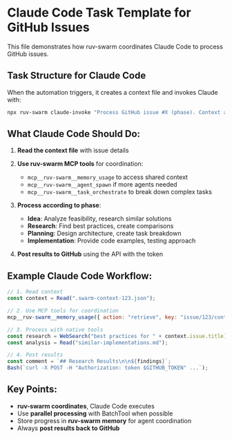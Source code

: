 # Claude Code Task Template for GitHub Issues

This file demonstrates how ruv-swarm coordinates Claude Code to process GitHub issues.

## Task Structure for Claude Code

When the automation triggers, it creates a context file and invokes Claude with:

```bash
npx ruv-swarm claude-invoke "Process GitHub issue #X (phase). Context at .swarm-context-X.json. [Instructions]"
```

## What Claude Code Should Do:

1. **Read the context file** with issue details
2. **Use ruv-swarm MCP tools** for coordination:
   - `mcp__ruv-swarm__memory_usage` to access shared context
   - `mcp__ruv-swarm__agent_spawn` if more agents needed
   - `mcp__ruv-swarm__task_orchestrate` to break down complex tasks

3. **Process according to phase**:
   - **Idea**: Analyze feasibility, research similar solutions
   - **Research**: Find best practices, create comparisons
   - **Planning**: Design architecture, create task breakdown
   - **Implementation**: Provide code examples, testing approach

4. **Post results to GitHub** using the API with the token

## Example Claude Code Workflow:

```javascript
// 1. Read context
const context = Read(".swarm-context-123.json");

// 2. Use MCP tools for coordination
mcp__ruv-swarm__memory_usage({ action: "retrieve", key: "issue/123/context" });

// 3. Process with native tools
const research = WebSearch("best practices for " + context.issue.title);
const analysis = Read("similar-implementations.md");

// 4. Post results
const comment = `## Research Results\n\n${findings}`;
Bash(`curl -X POST -H "Authorization: token $GITHUB_TOKEN" ...`);
```

## Key Points:

- **ruv-swarm coordinates**, Claude Code executes
- Use **parallel processing** with BatchTool when possible
- Store progress in **ruv-swarm memory** for agent coordination
- Always **post results back to GitHub**